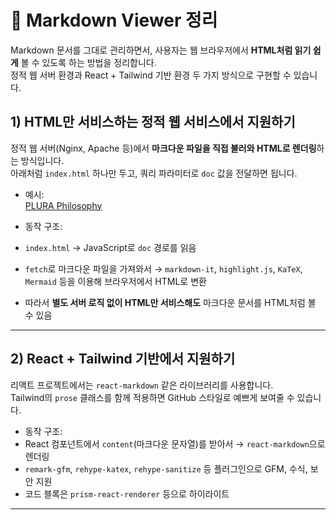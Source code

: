 # 📄 Markdown Viewer 정리

Markdown 문서를 그대로 관리하면서, 사용자는 웹 브라우저에서 **HTML처럼 읽기 쉽게** 볼 수 있도록 하는 방법을 정리합니다.  
정적 웹 서버 환경과 React + Tailwind 기반 환경 두 가지 방식으로 구현할 수 있습니다.  


## 1) HTML만 서비스하는 정적 웹 서비스에서 지원하기

정적 웹 서버(Nginx, Apache 등)에서 **마크다운 파일을 직접 불러와 HTML로 렌더링**하는 방식입니다.  
아래처럼 `index.html` 하나만 두고, 쿼리 파라미터로 `doc` 값을 전달하면 됩니다.

- 예시:  
[PLURA Philosophy](https://w.plura.io/index.html?doc=/philosophy/ko/README.md)


- 동작 구조:  
- `index.html` → JavaScript로 `doc` 경로를 읽음  
- `fetch`로 마크다운 파일을 가져와서 → `markdown-it`, `highlight.js`, `KaTeX`, `Mermaid` 등을 이용해 브라우저에서 HTML로 변환  
- 따라서 **별도 서버 로직 없이 HTML만 서비스해도** 마크다운 문서를 HTML처럼 볼 수 있음  

---

## 2) React + Tailwind 기반에서 지원하기

리액트 프로젝트에서는 `react-markdown` 같은 라이브러리를 사용합니다.  
Tailwind의 `prose` 클래스를 함께 적용하면 GitHub 스타일로 예쁘게 보여줄 수 있습니다.

- 동작 구조:  
- React 컴포넌트에서 `content`(마크다운 문자열)를 받아서 → `react-markdown`으로 렌더링  
- `remark-gfm`, `rehype-katex`, `rehype-sanitize` 등 플러그인으로 GFM, 수식, 보안 지원  
- 코드 블록은 `prism-react-renderer` 등으로 하이라이트  

---
